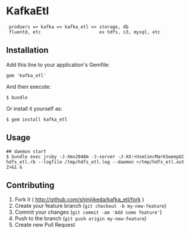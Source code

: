 # KafkaEtl

     produers => kafka => kafka_etl => storage, db
     fluentd, etc                      ex hdfs, s3, mysql, etc


## Installation

Add this line to your application's Gemfile:

    gem 'kafka_etl'

And then execute:

    $ bundle

Or install it yourself as:

    $ gem install kafka_etl

## Usage

    ## daemon start
    $ bundle exec jruby -J-Xmx2048m -J-server -J-XX:+UseConcMarkSweepGC hdfs_etl.rb --logfile /tmp/hdfs_etl.log --daemon >/tmp/hdfs_etl.out 2>&1 &

## Contributing

1. Fork it ( http://github.com/shinjiikeda/kafka_etl/fork )
2. Create your feature branch (`git checkout -b my-new-feature`)
3. Commit your changes (`git commit -am 'Add some feature'`)
4. Push to the branch (`git push origin my-new-feature`)
5. Create new Pull Request
